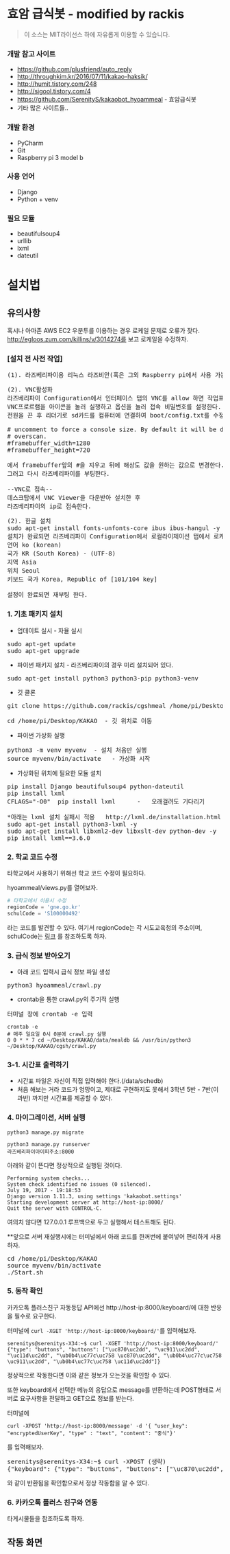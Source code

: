 # 효암 급식봇 - modified by rackis
> 이 소스는 MIT라이선스 하에 자유롭게 이용할 수 있습니다.

### 개발 참고 사이트
* https://github.com/plusfriend/auto_reply
* http://throughkim.kr/2016/07/11/kakao-haksik/
* http://humit.tistory.com/248
* http://sigool.tistory.com/4
* https://github.com/SerenityS/kakaobot_hyoammeal - 효암급식봇
* 기타 많은 사이트들..

### 개발 환경
* PyCharm
* Git
* Raspberry pi 3 model b

### 사용 언어
* Django
* Python + venv

### 필요 모듈
* beautifulsoup4
* urllib
* lxml
* dateutil

# 설치법
## 유의사항
혹시나 아마존 AWS EC2 우분투를 이용하는 경우 로케일 문제로 오류가 잦다.
http://egloos.zum.com/killins/v/3014274를 보고 로케일을 수정하자.

### [설치 전 사전 작업]
<pre>(1). 라즈베리파이용 리눅스 라즈비안(혹은 그외 Raspberry pi에서 사용 가능한 OS) 설치.</pre>
<pre>(2). VNC활성화
라즈베리파이 Configuration에서 인터페이스 탭의 VNC를 allow 하면 작업표시줄에 아이콘이 생긴다.
VNC프로르램을 아이콘을 눌러 실행하고 옵션을 눌러 접속 비밀번호를 설정한다.
전원을 끈 후 리더기로 sd카드를 컴퓨터에 연결하여 boot/config.txt를 수정한다.

# uncomment to force a console size. By default it will be display's size minus
# overscan.
#framebuffer_width=1280
#framebuffer_height=720

에서 framebuffer앞의 #을 지우고 뒤에 해상도 값을 원하는 값으로 변경한다.
그러고 다시 라즈베리파이를 부팅한다.

--VNC로 접속--
데스크탑에서 VNC Viewer을 다운받아 설치한 후
라즈베리파이의 ip로 접속한다.</pre>
<pre>(2). 한글 설치
sudo apt-get install fonts-unfonts-core ibus ibus-hangul -y
설치가 완료되면 라즈베리파이 Configuration에서 로컬라이제이션 탭에서 로케일, 시간, 키보드를 변경한다.
언어 ko (korean)
국가 KR (South Korea) - (UTF-8)
지역 Asia
위치 Seoul
키보드 국가 Korea, Republic of [101/104 key]

설정이 완료되면 재부팅 한다.</pre>


### 1. 기초 패키지 설치
* 업데이트 실시 - 자율 실시
<pre>sudo apt-get update
sudo apt-get upgrade</pre>
* 파이썬 패키지 설치 - 라즈베리파이의 경우 미리 설치되어 있다.
<pre>sudo apt-get install python3 python3-pip python3-venv</pre>
* 깃 클론
<pre>git clone https://github.com/rackis/cgshmeal /home/pi/Desktop/KAKAO

cd /home/pi/Desktop/KAKAO  - 깃 위치로 이동</pre>
* 파이썬 가상화 실행
<pre>python3 -m venv myvenv  - 설치 처음만 실행
source myvenv/bin/activate   - 가상화 시작</pre>
* 가상화된 위치에 필요한 모듈 설치
<pre>pip install Django beautifulsoup4 python-dateutil
pip install lxml
CFLAGS="-O0"  pip install lxml      -   오래걸려도 기다리기

*아래는 lxml 설치 실패시 적용   http://lxml.de/installation.html 참고
sudo apt-get install python3-lxml -y
sudo apt-get install libxml2-dev libxslt-dev python-dev -y
pip install lxml==3.6.0</pre>

### 2. 학교 코드 수정
타학교에서 사용하기 위해선 학교 코드 수정이 필요하다.

hyoammeal/views.py를 열어보자.
```python
# 타학교에서 이용시 수정
regionCode = 'gne.go.kr'
schulCode = 'S100000492'
```
라는 코드를 발견할 수 있다.
여기서 regionCode는 각 시도교육청의 주소이며, schulCode는 [링크](http://weezzle.tistory.com/559) 를 참조하도록 하자.

### 3. 급식 정보 받아오기
* 아래 코드 입력시 급식 정보 파일 생성
<pre>python3 hyoammeal/crawl.py</pre>

* crontab을 통한 crawl.py의 주기적 실행
<pre>터미널 창에 crontab -e 입력</pre>
```
crontab -e
# 매주 일요일 0시 0분에 crawl.py 실행
0 0 * * 7 cd ~/Desktop/KAKAO/data/mealdb && /usr/bin/python3 ~/Desktop/KAKAO/cgsh/crawl.py
```

### 3-1. 시간표 출력하기
* 시간표 파일은 자신이 직접 입력해야 한다.(/data/schedb)
* 처음 해보는 거라 코드가 엉망이고, 제대로 구현하지도 못해서 3학년 5반 - 7반(이과반) 까지만 시간표를 제공할 수 있다.

### 4. 마이그레이션, 서버 실행
<code>python3 manage.py migrate</code>

<code>python3 manage.py runserver 라즈베리파이아이피주소:8000</code>

아래와 같이 뜬다면 정상적으로 실행된 것이다.
<pre><code>Performing system checks...
System check identified no issues (0 silenced).
July 19, 2017 - 19:18:53
Django version 1.11.3, using settings 'kakaobot.settings'
Starting development server at http://host-ip:8000/
Quit the server with CONTROL-C.</code></pre>
여의치 않다면 127.0.0.1 루프백으로 두고 실행해서 테스트해도 된다.

**앞으로 서버 재실행시에는 터미널에서 아래 코드를 한꺼번에 붙여넣어 편리하게 사용하자.
<pre>cd /home/pi/Desktop/KAKAO
source myvenv/bin/activate
./Start.sh</pre>

### 5. 동작 확인
카카오톡 플러스친구 자동등답 API에선 http://host-ip:8000/keyboard/에 대한 반응을 필수로 요구한다.

터미널에 <code>curl -XGET 'http://host-ip:8000/keyboard/'</code>를 입력해보자.
<pre><code>serenitys@serenitys-X34:~$ curl -XGET 'http://host-ip:8000/keyboard/'
{"type": "buttons", "buttons": ["\uc870\uc2dd", "\uc911\uc2dd", "\uc11d\uc2dd", "\ub0b4\uc77c\uc758 \uc870\uc2dd", "\ub0b4\uc77c\uc758 \uc911\uc2dd", "\ub0b4\uc77c\uc758 \uc11d\uc2dd"]}</code></pre>
정상적으로 작동한다면 이와 같은 정보가 오는것을 확인할 수 있다.

또한 keyboard에서 선택한 메뉴의 응답으로 message를 반환하는데 POST형태로 서버로 요구사항을 전달하고  GET으로 정보를 받는다.
 
터미널에 
```
curl -XPOST 'http://host-ip:8000/message' -d '{ "user_key": "encryptedUserKey", "type" : "text", "content": "중식"}'
```
  를 입력해보자.
  
  <pre>serenitys@serenitys-X34:~$ curl -XPOST (생략)
{"keyboard": {"type": "buttons", "buttons": ["\uc870\uc2dd", "\uc911\uc2dd", "\uc11d\uc2dd", "\ub0b4\uc77c\uc758 \uc870\uc2dd", "\ub0b4\uc77c\uc758 \uc911\uc2dd", "\ub0b4\uc77c\uc758 \uc11d\uc2dd"]}, "message": {"text": "07\uc6d4 19\uc77c \uc218\uc694\uc77c \uc911\uc2dd \uba54\ub274\uc785\ub2c8\ub2e4. \n \n\ub098\ubb3c\ube44\ube54\ubc25/\uc57d\uace0\ucd94\uc7a5\n\uac10\uc790\ub41c\uc7a5\uad6d\n\uc18c\uc13</pre>
와 같이 반환됨을 확인함으로서 정상 작동함을 알 수 있다.

### 6. 카카오톡 플러스 친구와 연동
타게시물들을 참조하도록 하자.

## 작동 화면
